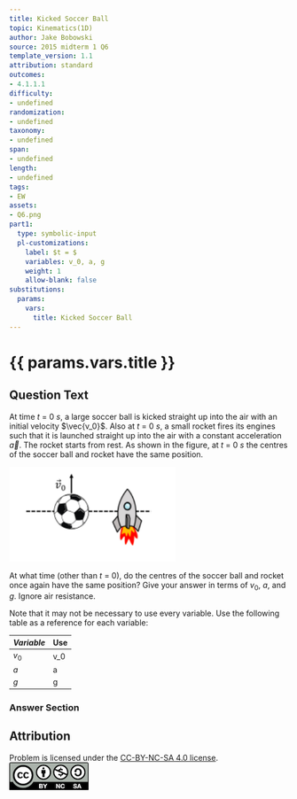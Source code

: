 ```yaml
---
title: Kicked Soccer Ball
topic: Kinematics(1D)
author: Jake Bobowski
source: 2015 midterm 1 Q6
template_version: 1.1
attribution: standard
outcomes:
- 4.1.1.1
difficulty:
- undefined
randomization:
- undefined
taxonomy:
- undefined
span:
- undefined
length:
- undefined
tags:
- EW
assets:
- Q6.png
part1:
  type: symbolic-input
  pl-customizations:
    label: $t = $
    variables: v_0, a, g
    weight: 1
    allow-blank: false
substitutions:
  params:
    vars:
      title: Kicked Soccer Ball
---
```

# {{ params.vars.title }}

## Question Text

At time $t$ = 0 $s$, a large soccer ball is kicked straight up into the air with an initial velocity $\vec{v_0}$. Also at $t$ = 0 $s$, a small rocket fires its engines such that it is launched straight up into the air with a constant acceleration $\vec{a}$. The rocket starts from rest. As shown in the figure, at $t$ = 0 $s$ the centres of the soccer ball and rocket have the same position.

<img src="Q6.png" width=300>

At what time (other than $t$ = 0), do the centres of the soccer ball and rocket once again
have the same position? Give your answer in terms of $v_0$, $a$, and $g$. Ignore air resistance.

Note that it may not be necessary to use every variable. Use the following table as a reference for each variable:

| $Variable$ | Use   |
|----------|-------|
| $v_0$| v_0|
| $a$  | a  |
| $g$  | g  |

### Answer Section

## Attribution

Problem is licensed under the [CC-BY-NC-SA 4.0 license](https://creativecommons.org/licenses/by-nc-sa/4.0/).<br> ![The Creative Commons 4.0 license requiring attribution-BY, non-commercial-NC, and share-alike-SA license.](https://raw.githubusercontent.com/firasm/bits/master/by-nc-sa.png)